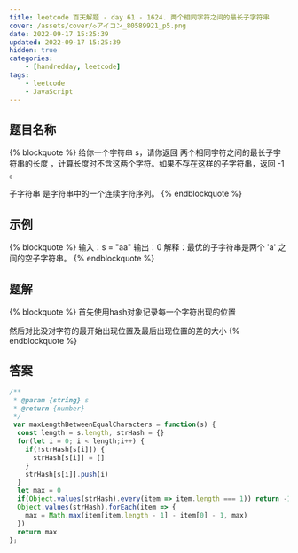 ```yaml
---
title: leetcode 百天解题 - day 61 - 1624. 两个相同字符之间的最长子字符串
cover: /assets/cover/◇アイコン_80589921_p5.png
date: 2022-09-17 15:25:39
updated: 2022-09-17 15:25:39
hidden: true
categories:
    - [handredday, leetcode]
tags:
    - leetcode
    - JavaScript
---
```


## 题目名称

{% blockquote %}
给你一个字符串 s，请你返回 两个相同字符之间的最长子字符串的长度 ，计算长度时不含这两个字符。如果不存在这样的子字符串，返回 -1 。

子字符串 是字符串中的一个连续字符序列。
{% endblockquote %}

## 示例

{% blockquote %}
输入：s = "aa"
输出：0
解释：最优的子字符串是两个 'a' 之间的空子字符串。
{% endblockquote %}


## 题解

{% blockquote %}
首先使用hash对象记录每一个字符出现的位置

然后对比没对字符的最开始出现位置及最后出现位置的差的大小
{% endblockquote %}

## 答案

~~~js
/**
 * @param {string} s
 * @return {number}
 */
 var maxLengthBetweenEqualCharacters = function(s) {
  const length = s.length, strHash = {}
  for(let i = 0; i < length;i++) {
    if(!strHash[s[i]]) {
      strHash[s[i]] = []
    }
    strHash[s[i]].push(i)
  }
  let max = 0
  if(Object.values(strHash).every(item => item.length === 1)) return -1
  Object.values(strHash).forEach(item => {
    max = Math.max(item[item.length - 1] - item[0] - 1, max)
  })
  return max
};
~~~

